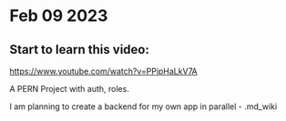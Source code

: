 


# Feb 09 2023

## Start to learn this video:
https://www.youtube.com/watch?v=PPjpHaLkV7A

A PERN Project with auth, roles.

I am planning to create a backend for my own app in parallel - .md_wiki

